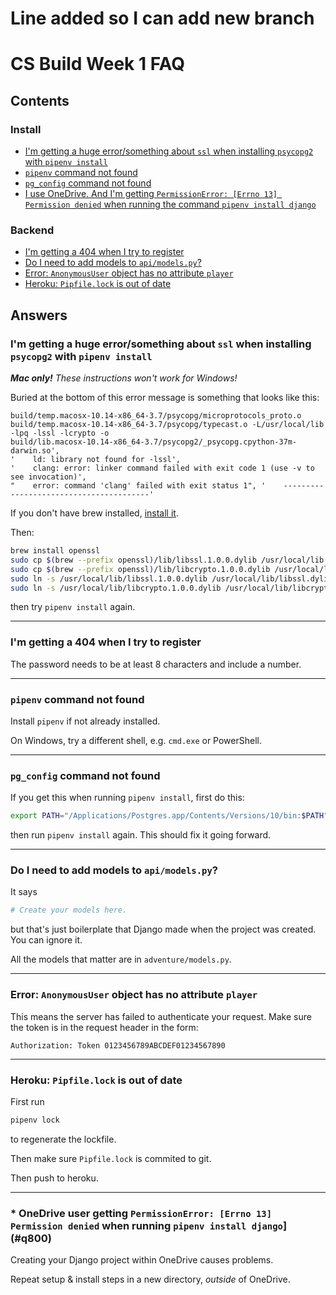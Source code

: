 # Line added so I can add new branch
# CS Build Week 1 FAQ

## Contents

### Install

* [I'm getting a huge error/something about `ssl` when installing `psycopg2` with `pipenv install`](#q100)
* [`pipenv` command not found](#q300)
* [`pg_config` command not found](#q400)
* [I use OneDrive. And I'm getting `PermissionError: [Errno 13] Permission denied` when running the command `pipenv install django`](#q800)

### Backend

* [I'm getting a 404 when I try to register](#q200)
* [Do I need to add models to `api/models.py`?](#q500)
* [Error: `AnonymousUser` object has no attribute `player`](#q600)
* [Heroku: `Pipfile.lock` is out of date](#q700)

<!--

-->

## Answers

<a name="q100"></a>
### I'm getting a huge error/something about `ssl` when installing `psycopg2` with `pipenv install`

_**Mac only!** These instructions won't work for Windows!_

Buried at the bottom of this error message is something that looks like this:

```
build/temp.macosx-10.14-x86_64-3.7/psycopg/microprotocols_proto.o
build/temp.macosx-10.14-x86_64-3.7/psycopg/typecast.o -L/usr/local/lib -lpq -lssl -lcrypto -o
build/lib.macosx-10.14-x86_64-3.7/psycopg2/_psycopg.cpython-37m-darwin.so',
'    ld: library not found for -lssl',
'    clang: error: linker command failed with exit code 1 (use -v to see invocation)',
"    error: command 'clang' failed with exit status 1", '    ----------------------------------------'
```

If you don't have brew installed, [install it](https://brew.sh/).

Then:

```sh
brew install openssl
sudo cp $(brew --prefix openssl)/lib/libssl.1.0.0.dylib /usr/local/lib
sudo cp $(brew --prefix openssl)/lib/libcrypto.1.0.0.dylib /usr/local/lib
sudo ln -s /usr/local/lib/libssl.1.0.0.dylib /usr/local/lib/libssl.dylib
sudo ln -s /usr/local/lib/libcrypto.1.0.0.dylib /usr/local/lib/libcrypto.dylib
```

then try `pipenv install` again.

------------------------------------------------------------------------------

<a name="q200"></a>
### I'm getting a 404 when I try to register

The password needs to be at least 8 characters and include a number.

------------------------------------------------------------------------------

<a name="q300"></a>
### `pipenv` command not found

Install `pipenv` if not already installed.

On Windows, try a different shell, e.g. `cmd.exe` or PowerShell.

------------------------------------------------------------------------------

<a name="q400"></a>
### `pg_config` command not found

If you get this when running `pipenv install`, first do this:

```sh
export PATH="/Applications/Postgres.app/Contents/Versions/10/bin:$PATH"
```

then run `pipenv install` again. This should fix it going forward.

------------------------------------------------------------------------------

<a name="q500"></a>
### Do I need to add models to `api/models.py`?

It says

```python
# Create your models here.
```

but that's just boilerplate that Django made when the project was created. You
can ignore it.

All the models that matter are in `adventure/models.py`.

------------------------------------------------------------------------------

<a name="q600"></a>
### Error: `AnonymousUser` object has no attribute `player`

This means the server has failed to authenticate your request. Make sure the
token is in the request header in the form:

```http
Authorization: Token 0123456789ABCDEF01234567890
```

------------------------------------------------------------------------------

<a name="q700"></a>
### Heroku: `Pipfile.lock` is out of date

First run

```sh
pipenv lock
```

to regenerate the lockfile.

Then make sure `Pipfile.lock` is commited to git.

Then push to heroku.

------------------------------------------------------------------------------

<a name="q800"></a>
### * OneDrive user getting `PermissionError: [Errno 13] Permission denied` when running `pipenv install django`](#q800)

Creating your Django project within OneDrive causes problems.

Repeat setup & install steps in a new directory, _outside_ of OneDrive.

